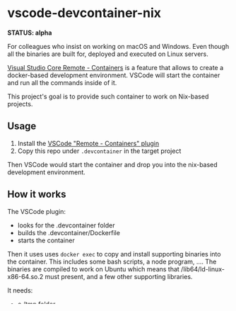 # vscode-devcontainer-nix

**STATUS: alpha**

For colleagues who insist on working on macOS and Windows. Even though all the
binaries are built for, deployed and executed on Linux servers.

[Visual Studio Core Remote - Containers](https://code.visualstudio.com/docs/remote/containers)
is a feature that allows to create a docker-based development environment.
VSCode will start the container and run all the commands inside of it.

This project's goal is to provide such container to work on Nix-based
projects.

## Usage

1. Install the [VSCode "Remote - Containers" plugin](https://marketplace.visualstudio.com/items?itemName=ms-vscode-remote.remote-containers)
2. Copy this repo under `.devcontainer` in the target project

Then VSCode would start the container and drop you into the nix-based
development environment.

## How it works

The VSCode plugin:

* looks for the .devcontainer folder
* builds the .devcontainer/Dockerfile
* starts the container

Then it uses uses `docker exec` to copy and install
supporting binaries into the container. This includes some bash scripts, a
node program, .... The binaries are compiled to work on Ubuntu which means
that /lib64/ld-linux-x86-64.so.2 must present, and a few other supporting
libraries.

It needs:
* a /tmp folder
* /bin/bash
* /bin/sh
* /usr/bin/env
* sed
* iproute

All of this is pre-built by the
[docker-nixpkgs](https://github.com/nix-community/docker-nixpkgs) project into
the nixpkgs/devcontainer image.

On Linux, the user must adjust the Dockerfile so that the UID and GID inside
of the container match the user UID and GID. It looks like this could be
automated. Right now there is this convention in the Dockerfile:
```
ARG USERNAME=vscode
ARG USER_UID=1000
ARG USER_GID=$USER_UID
```

I think vscode auto-detects the user UID and GID and injects them at build
time. To be confirmed.

## TODO

* startup nix-daemon --daemon in the background
* run `direnv allow .` once the container started

## Roadmap

1. [x] Make it work
2. [x] Pure nix-based docker container?
3. [ ] It would be nice if the vs extensions could be composed together.

